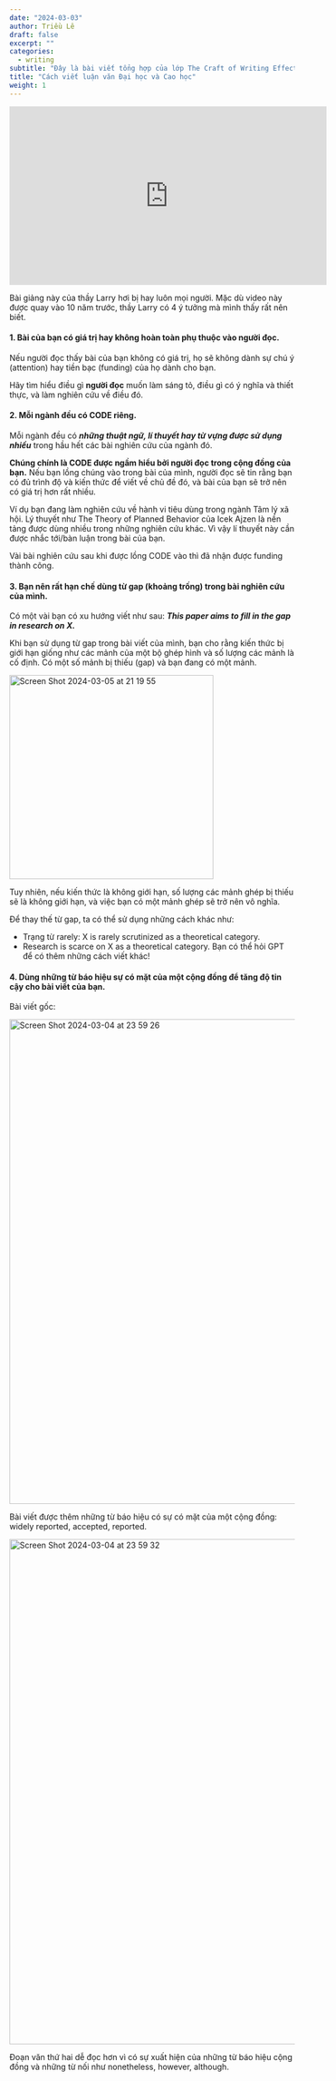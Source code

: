 ```yaml
---
date: "2024-03-03"
author: Triều Lê
draft: false
excerpt: ""
categories:
  - writing
subtitle: "Đây là bài viết tổng hợp của lớp The Craft of Writing Effectively, University of Chicago."
title: "Cách viết luận văn Đại học và Cao học"
weight: 1
---
```

<iframe width="560" height="315" src="https://www.youtube.com/embed/vtIzMaLkCaM?si=xkBvgyDS7D3BP1Ya" title="YouTube video player" frameborder="0" allow="accelerometer; autoplay; clipboard-write; encrypted-media; gyroscope; picture-in-picture; web-share" allowfullscreen></iframe>

Bài giảng này của thầy Larry hơi bị hay luôn mọi người. Mặc dù video này được quay vào 10 năm trước, thầy Larry có 4 ý tưởng mà mình thấy rất nên biết.

#### 1. Bài của bạn có giá trị hay không hoàn toàn phụ thuộc vào người đọc.
Nếu người đọc thấy bài của bạn không có giá trị, họ sẽ không dành sự chú ý (attention) hay tiền bạc (funding) của họ dành cho bạn. 

Hãy tìm hiểu điều gì **người đọc** muốn làm sáng tỏ, điều gì có ý nghĩa và thiết thực, và làm nghiên cứu về điều đó.
 
#### 2. Mỗi ngành đều có CODE riêng.
Mỗi ngành đều có ***những thuật ngữ, lí thuyết hay từ vựng được sử dụng nhiều*** trong hầu hết các bài nghiên cứu của ngành đó. 

**Chúng chính là CODE được ngầm hiểu bởi người đọc trong cộng đồng của bạn.** Nếu bạn lồng chúng vào trong bài của mình, người đọc sẽ tin rằng bạn có đủ trình độ và kiến thức để viết về chủ đề đó, và bài của bạn sẽ trở nên có giá trị hơn rất nhiều. 

Ví dụ bạn đang làm nghiên cứu về hành vi tiêu dùng trong ngành Tâm lý xã hội. Lý thuyết như The Theory of Planned Behavior của Icek Ajzen là nền tảng được dùng nhiều trong những nghiên cứu khác. Vì vậy lí thuyết này cần được nhắc tới/bàn luận trong bài của bạn.
 
Vài bài nghiên cứu sau khi được lồng CODE vào thì đã nhận được funding thành công.
 
#### 3. Bạn nên rất hạn chế dùng từ gap (khoảng trống) trong bài nghiên cứu của mình.

Có một vài bạn có xu hướng viết như sau: 
***This paper aims to fill in the gap in research on X.***

Khi bạn sử dụng từ gap trong bài viết của mình, bạn cho rằng kiến thức bị giới hạn giống như các mảnh của một bộ ghép hình và số lượng các mảnh là cố định. Có một số mảnh bị thiếu (gap) và bạn đang có một mảnh. 

<img width="360" alt="Screen Shot 2024-03-05 at 21 19 55" src="https://github.com/trangdata/khomuc/assets/63031214/18525a4c-31ed-4c63-bb25-fbf26d5874e1">

Tuy nhiên, nếu kiến thức là không giới hạn, số lượng các mảnh ghép bị thiếu sẽ là không giới hạn, và việc bạn có một mảnh ghép sẽ trở nên vô nghĩa. 

Để thay thế từ gap, ta có thể sử dụng những cách khác như:
- Trạng từ rarely: X is rarely scrutinized as a theoretical category.
- Research is scarce on X as a theoretical category.
Bạn có thể hỏi GPT để có thêm những cách viết khác!

#### 4. Dùng những từ báo hiệu sự có mặt của một cộng đồng để tăng độ tin cậy cho bài viết của bạn.
Bài viết gốc:

<img width="855" alt="Screen Shot 2024-03-04 at 23 59 26" src="https://github.com/trangdata/khomuc/assets/63031214/800ee58c-a5ba-41c4-8bc9-0e250a34e202">

Bài viết được thêm những từ báo hiệu có sự có mặt của một cộng đồng: widely reported, accepted, reported.

<img width="891" alt="Screen Shot 2024-03-04 at 23 59 32" src="https://github.com/trangdata/khomuc/assets/63031214/d62352ac-bbf0-4f4c-9f95-41bec927e08a">

Đoạn văn thứ hai dễ đọc hơn vì có sự xuất hiện của những từ báo hiệu cộng đồng và những từ nối như nonetheless, however, although.
